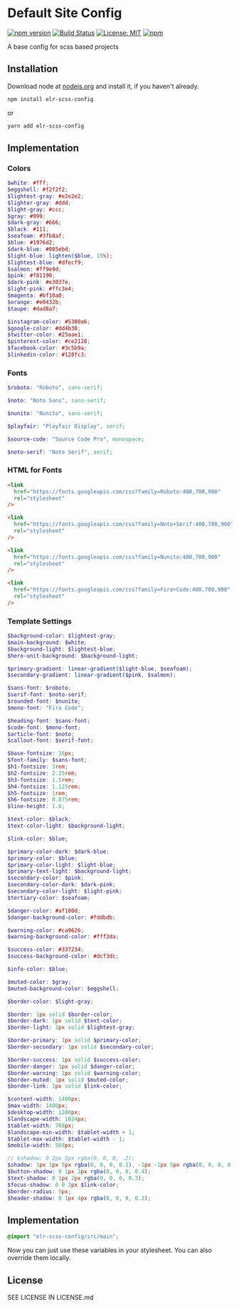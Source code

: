 # Default Site Config

[![npm version](http://img.shields.io/npm/v/elr-scss-config.svg)](https://www.npmjs.org/package/elr-scss-config)
[![Build Status](https://github.com/elr-scss-config/workflows/CI/badge.svg)](https://github.com/elr-scss-config/actions?workflow=CI)
[![License: MIT](https://img.shields.io/badge/License-MIT-yellow.svg)](https://opensource.org/licenses/MIT)
[![npm](https://img.shields.io/npm/dm/elr-scss-config.svg?style=flat)](https://npmjs.com/package/elr-scss-config)

A base config for scss based projects

## Installation

Download node at [nodejs.org](http://nodejs.org) and install it, if you haven't already.

```sh
npm install elr-scss-config
```

or

```sh
yarn add elr-scss-config
```

## Implementation

### Colors

```scss
$white: #fff;
$eggshell: #f2f2f2;
$lightest-gray: #e2e2e2;
$lighter-gray: #ddd;
$light-gray: #ccc;
$gray: #999;
$dark-gray: #666;
$black: #111;
$seafoam: #3fb8af;
$blue: #1976d2;
$dark-blue: #005ebd;
$light-blue: lighten($blue, 15%);
$lightest-blue: #dfecf9;
$salmon: #ff9e9d;
$pink: #f81190;
$dark-pink: #e3037e;
$light-pink: #ffc3e4;
$magenta: #bf10a0;
$orange: #e0432b;
$taupe: #dad8a7;
```

```scss
$instagram-color: #5380a6;
$google-color: #dd4b38;
$twitter-color: #25aae1;
$pinterest-color: #ce2128;
$facebook-color: #3c5b9a;
$linkedin-color: #128fc3;
```

### Fonts

```scss
$roboto: "Roboto", sans-serif;
```

```scss
$noto: "Noto Sans", sans-serif;
```

```scss
$nunito: "Nunito", sans-serif;
```

```scss
$playfair: "Playfair Display", serif;
```

```scss
$source-code: "Source Code Pro", monospace;
```

```scss
$noto-serif: "Noto Serif", serif;
```

### HTML for Fonts

```html
<link
  href="https://fonts.googleapis.com/css?family=Roboto:400,700,900"
  rel="stylesheet"
/>
```

```html
<link
  href="https://fonts.googleapis.com/css?family=Noto+Serif:400,700,900"
  rel="stylesheet"
/>
```

```html
<link
  href="https://fonts.googleapis.com/css?family=Nunito:400,700,900"
  rel="stylesheet"
/>
```

```html
<link
  href="https://fonts.googleapis.com/css?family=Fira+Code:400,700,900"
  rel="stylesheet"
/>
```

### Template Settings

```scss
$background-color: $lightest-gray;
$main-background: $white;
$background-light: $lightest-blue;
$hero-unit-background: $background-light;
```

```scss
$primary-gradient: linear-gradient($light-blue, $seafoam);
$secondary-gradient: linear-gradient($pink, $salmon);
```

```scss
$sans-font: $roboto;
$serif-font: $noto-serif;
$rounded-font: $nunito;
$mono-font: "Fira Code";
```

```scss
$heading-font: $sans-font;
$code-font: $mono-font;
$article-font: $noto;
$callout-font: $serif-font;
```

```scss
$base-fontsize: 16px;
$font-family: $sans-font;
$h1-fontsize: 3rem;
$h2-fontsize: 2.25rem;
$h3-fontsize: 1.5rem;
$h4-fontsize: 1.125rem;
$h5-fontsize: 1rem;
$h6-fontsize: 0.875rem;
$line-height: 1.6;
```

```scss
$text-color: $black;
$text-color-light: $background-light;
```

```scss
$link-color: $blue;
```

```scss
$primary-color-dark: $dark-blue;
$primary-color: $blue;
$primary-color-light: $light-blue;
$primary-text-light: $background-light;
$secondary-color: $pink;
$secondary-color-dark: $dark-pink;
$secondary-color-light: $light-pink;
$tertiary-color: $seafoam;
```

```scss
$danger-color: #af100d;
$danger-background-color: #fddbdb;

$warning-color: #ca9626;
$warning-background-color: #fff2da;

$success-color: #337234;
$success-background-color: #dcf3dc;

$info-color: $blue;

$muted-color: $gray;
$muted-background-color: $eggshell;
```

```scss
$border-color: $light-gray;

$border: 1px solid $border-color;
$border-dark: 1px solid $text-color;
$border-light: 1px solid $lightest-gray;

$border-primary: 1px solid $primary-color;
$border-secondary: 1px solid $secondary-color;

$border-success: 1px solid $success-color;
$border-danger: 1px solid $danger-color;
$border-warning: 1px solid $warning-color;
$border-muted: 1px solid $muted-color;
$border-link: 1px solid $link-color;
```

```scss
$content-width: 1400px;
$max-width: 1400px;
$desktop-width: 1200px;
$landscape-width: 1024px;
$tablet-width: 768px;
$landscape-min-width: $tablet-width + 1;
$tablet-max-width: $tablet-width - 1;
$mobile-width: 568px;
```

```scss
// $shadow: 0 2px 5px rgba(0, 0, 0, .2);
$shadow: 1px 1px 5px rgba(0, 0, 0, 0.1), -1px -1px 5px rgba(0, 0, 0, 0.1);
$button-shadow: 0 1px 3px rgba(0, 0, 0, 0.4);
$text-shadow: 0 1px 2px rgba(0, 0, 0, 0.3);
$focus-shadow: 0 0 2px $link-color;
$border-radius: 5px;
$header-shadow: 0 1px 4px rgba(0, 0, 0, 0.2);
```

## Implementation

```scss
@import "elr-scss-config/src/main";
```

Now you can just use these variables in your stylesheet. You can also override them locally.

## License

SEE LICENSE IN LICENSE.md
